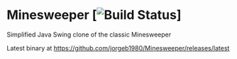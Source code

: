 Minesweeper  [![Build Status](https://travis-ci.org/jorgeb1980/Minesweeper.svg?branch=master)]
===========

Simplified Java Swing clone of the classic Minesweeper

Latest binary at
https://github.com/jorgeb1980/Minesweeper/releases/latest

